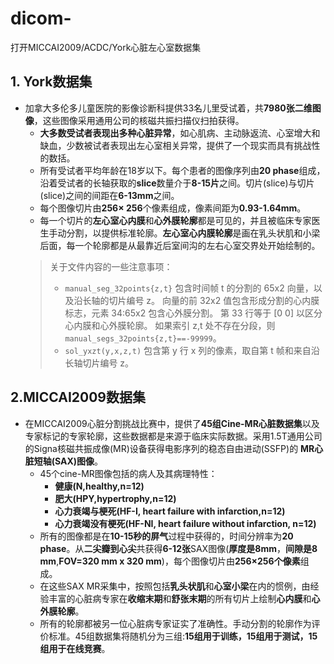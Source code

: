 # dicom-
打开MICCAI2009/ACDC/York心脏左心室数据集
## 1. York数据集
- 加拿大多伦多儿童医院的影像诊断科提供33名儿里受试着，共**7980张二维图像**，这些图像采用通用公司的核磁共振扫描仪扫拍获得。
	- **大多数受试者表现出多种心脏异常**，如心肌病、主动脉返流、心室增大和缺血，少数被试者表现出左心室相关异常，提供了一个现实而具有挑战性的数括。
	- 所有受试者平均年龄在18岁以下。每个患者的图像序列由**20 phase**组成，沿着受试者的长轴获取的**slice**数量介于**8-15片**之间。切片(slice)与切片(slice)之间的间距在**6-13mm**之间。
	- 每个图像切片由**256× 256**个像素组成，像素间距为**0.93-1.64mm**。
	- 每一个切片的**左心室心内膜**和**心外膜轮廓**都是可见的，并且被临床专家医生手动分割，以提供标准轮廓。**左心室心内膜轮廓**是画在乳头状肌和小梁后面，每一个轮廓都是从最靠近后室间沟的左右心室交界处开始绘制的。
	> 关于文件内容的一些注意事项：
	> - `manual_seg_32points{z,t}` 包含时间帧 t 的分割的 65x2 向量，以及沿长轴的切片编号 z。 向量的前 32x2 值包含形成分割的心内膜标志，元素 34:65x2 包含心外膜分割。 第 33 行等于 [0 0] 以区分心内膜和心外膜轮廓。 如果索引 z,t 处不存在分段，则 `manual_segs_32points{z,t}==-99999`。
	> - `sol_yxzt(y,x,z,t)` 包含第 y 行 x 列的像素，取自第 t 帧和来自沿长轴切片编号 z。

## 2.MICCAI2009数据集
- 在MICCAI2009心脏分割挑战比赛中，提供了**45组Cine-MR心脏数据集**以及专家标记的专家轮廓，这些数据都是来源于临床实际数据。采用1.5T通用公司的Signa核磁共振成像(MR)设备获得电影序列的稳态自由进动(SSFP)的 **MR心脏短轴(SAX)图像**。
	- 45个cine-MR图像包括的病人及其病理特性：
		- **健康(N,healthy,n=12)**
		- **肥大(HPY,hypertrophy,n=12)**
		- **心力衰竭与梗死(HF-I, heart failure with infarction,n=12)**
		- **心力衰竭没有梗死(HF-NI, heart failure without infarction, n=12)**
	- 所有的图像都是在**10-15秒的屏气**过程中获得的，时间分辨率为**20 phase**。从**二尖瓣到心尖**共获得**6-12张**SAX图像(**厚度是8mm**，**间隙是8 mm**,**FOV=320 mm x 320 mm**)，每个图像切片由**256×256个像素**组成。
	- 在这些SAX MR采集中，按照包括**乳头状肌**和**心室小梁**在内的惯例，由经验丰富的心脏病专家在**收缩末期**和**舒张末期**的所有切片上绘制**心内膜**和**心外膜轮廓**。
	- 所有的轮廓都被另一位心脏病专家证实了准确性。手动分割的轮廓作为评价标准。45组数据集将随机分为三组:**15组用于训练，15组用于测试，15组用于在线竞赛**。
